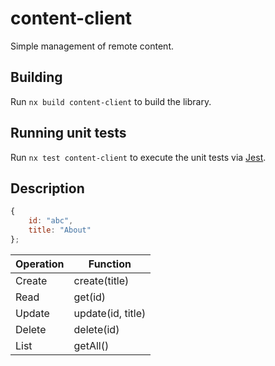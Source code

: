 # content-client

Simple management of remote content.

## Building

Run `nx build content-client` to build the library.

## Running unit tests

Run `nx test content-client` to execute the unit tests via [Jest](https://jestjs.io).

## Description

```js
{
	id: "abc",
	title: "About"
};
```

| Operation | Function          |
| --------- | ----------------- |
| Create    | create(title)     |
| Read      | get(id)           |
| Update    | update(id, title) |
| Delete    | delete(id)        |
| List      | getAll()          |
